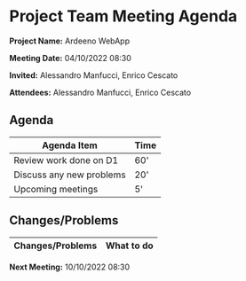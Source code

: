 # Project Team Meeting Agenda

**Project Name:** Ardeeno WebApp

**Meeting Date:** 04/10/2022 08:30

**Invited:** Alessandro Manfucci, Enrico Cescato

**Attendees:** Alessandro Manfucci, Enrico Cescato

## Agenda

|**Agenda Item**|**Time**|
|---|---|
|Review work done on D1|60'|
|Discuss any new problems|20'|
|Upcoming meetings|5'|

## Changes/Problems

|**Changes/Problems**|**What to do**|
|---|---|

**Next Meeting:** 10/10/2022 08:30
